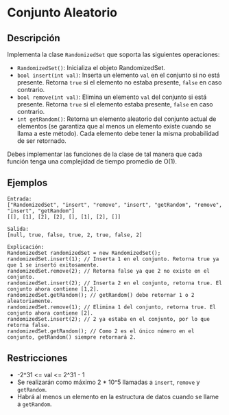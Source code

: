 # Conjunto Aleatorio

## Descripción

Implementa la clase `RandomizedSet` que soporta las siguientes operaciones:

- `RandomizedSet()`: Inicializa el objeto RandomizedSet.
- `bool insert(int val)`: Inserta un elemento `val` en el conjunto si no está presente. Retorna `true` si el elemento no estaba presente, `false` en caso contrario.
- `bool remove(int val)`: Elimina un elemento `val` del conjunto si está presente. Retorna `true` si el elemento estaba presente, `false` en caso contrario.
- `int getRandom()`: Retorna un elemento aleatorio del conjunto actual de elementos (se garantiza que al menos un elemento existe cuando se llama a este método). Cada elemento debe tener la misma probabilidad de ser retornado.

Debes implementar las funciones de la clase de tal manera que cada función tenga una complejidad de tiempo promedio de O(1).

## Ejemplos

```
Entrada:
["RandomizedSet", "insert", "remove", "insert", "getRandom", "remove", "insert", "getRandom"]
[[], [1], [2], [2], [], [1], [2], []]

Salida:
[null, true, false, true, 2, true, false, 2]

Explicación:
RandomizedSet randomizedSet = new RandomizedSet();
randomizedSet.insert(1); // Inserta 1 en el conjunto. Retorna true ya que 1 se insertó exitosamente.
randomizedSet.remove(2); // Retorna false ya que 2 no existe en el conjunto.
randomizedSet.insert(2); // Inserta 2 en el conjunto, retorna true. El conjunto ahora contiene [1,2].
randomizedSet.getRandom(); // getRandom() debe retornar 1 o 2 aleatoriamente.
randomizedSet.remove(1); // Elimina 1 del conjunto, retorna true. El conjunto ahora contiene [2].
randomizedSet.insert(2); // 2 ya estaba en el conjunto, por lo que retorna false.
randomizedSet.getRandom(); // Como 2 es el único número en el conjunto, getRandom() siempre retornará 2.
```

## Restricciones

- -2^31 <= val <= 2^31 - 1
- Se realizarán como máximo 2 * 10^5 llamadas a `insert`, `remove` y `getRandom`.
- Habrá al menos un elemento en la estructura de datos cuando se llame a `getRandom`.